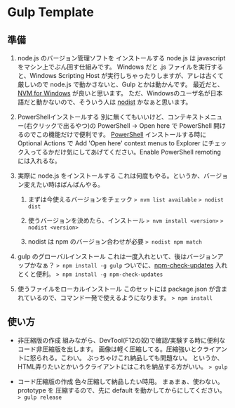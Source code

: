 # Gulp Template
## 準備
1. node.js のバージョン管理ソフトを インストールする
node.js は javascript をマシン上でぶん回す仕組みです。
Windows だと .js ファイルを実行すると、Windows Scripting Host が実行しちゃったりしますが、アレは古くて厳しいので node.js で動かさないと、Gulp とかは動かんです。
最近だと、[NVM for Windows](https://github.com/coreybutler/nvm-windows) が良いと思います。
ただ、Windowsのユーザ名が日本語だと動かないので、そういう人は [nodist](https://github.com/nullivex/nodist) かなぁと思います。

2. PowerShellインストールする
別に無くてもいいけど、コンテキストメニュー(右クリックで出るやつ)の PowerShell -> Open here で PowerShell 開けるのでこの機能だけで便利です。
[PowerShell](https://github.com/PowerShell/PowerShell) インストールする時に Optional Actions で Add 'Open here' context menus to Explorer にチェック入ってるかだけ気にしてあげてください。Enable PowerShell remoting には入れるな。

3.  実際に node.js をインストールする
これは何度もやる。というか、バージョン変えたい時はばんばんやる。

	1. まずは今使えるバージョンをチェック
	`> nvm list available`
	`> nodist dist`

	2.  使うバージョンを決めたら、インストール
	`> nvm install <version>`
	`> nodist <version>`

	3. nodist は npm のバージョン合わせが必要
	`> nodist npm match`

4. gulp のグローバルインストール
これは一度入れといて、後はバージョンアップかなぁ？
`> npm install -g gulp`
ついでに、[npm-check-updates](https://www.npmjs.com/package/npm-check-updates) 入れとくと便利。
`> npm install -g npm-check-updates`

5.  使うファイルをローカルインストール
このセットには package.json が含まれているので、コマンド一発で使えるようになります。
`> npm install`

## 使い方
* 非圧縮版の作成
組みながら、DevTool(F12の奴)で確認/実験する時に便利なコード非圧縮版を出します。
画像は軽く圧縮してる。圧縮強いとクライアントに怒られる。こわい。
ぶっちゃけこれ納品しても問題ない。
というか、HTML弄りたいとかいうクライアントにはこれを納品する方がいい。
`> gulp`

* コード圧縮版の作成
色々圧縮して納品したい時用。
まぁまぁ、使わない。
prototype を 圧縮するので、先に default を動かしてからにしてください。
`> gulp release`
